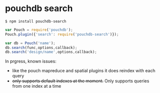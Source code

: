 pouchdb search
===

```
$ npm install pouchdb-search
```

```javascript
var Pouch = require('pouchdb');
Pouch.plugin({'search': require('pouchdb-search')});

var db = Pouch('name');
db.search(func,options,callback);
db.search('design/name',options,callback);
```

In prgress, known issues:

- like the pouch mapreduce and spatial plugins it does reindex with each query
- ~~only supports default indexes at the moment.~~ Only supports queries from one index at a time
